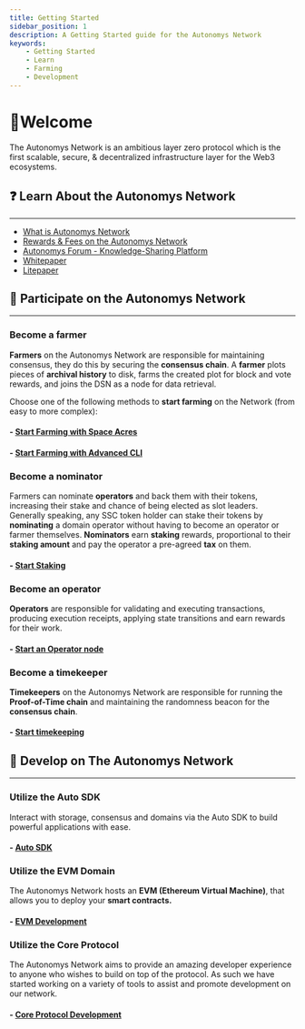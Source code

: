 ```yaml
---
title: Getting Started
sidebar_position: 1
description: A Getting Started guide for the Autonomys Network
keywords:
    - Getting Started
    - Learn
    - Farming
    - Development
---
```


# 👋Welcome
The Autonomys Network is an ambitious layer zero protocol which is the first scalable, secure, & decentralized infrastructure layer for the Web3 ecosystems. 

## ❓ Learn About the Autonomys Network 
---
- [What is Autonomys Network](https://www.autonomys.xyz/project)
- [Rewards & Fees on the Autonomys Network](https://academy.autonomys.xyz/subspace-protocol/rewards-and-fees)
- [Autonomys Forum - Knowledge-Sharing Platform](https://forum.autonomys.xyz)
- [Whitepaper](https://cdn.prod.website-files.com/66d7181179fbc331d39e9df0/6734a4bf4a74c3c5c6b01d34_autonomys_whitepaper.pdf)
- [Litepaper](https://autonomys-public-assets.s3.us-east-1.amazonaws.com/autonomys-lightpaper.pdf)

## 🤝 Participate on the Autonomys Network
---
### **Become a farmer**

**Farmers** on the Autonomys Network are responsible for maintaining consensus, they do this by securing the **consensus chain**. A **farmer** plots pieces of **archival history** to disk, farms the created plot for block and vote rewards, and joins the DSN as a node for data retrieval.

Choose one of the following methods to **start farming** on the Network (from easy to more complex):

#### - [Start Farming with Space Acres](/farming/space-acres/install)
#### - [Start Farming with Advanced CLI](/farming/advanced-cli/install)

### **Become a nominator**

Farmers can nominate **operators** and back them with their tokens, increasing their stake and chance of being elected as slot leaders. Generally speaking, any SSC token holder can stake their tokens by **nominating** a domain operator without having to become an operator or farmer themselves. **Nominators** earn **staking** rewards, proportional to their **staking amount** and pay the operator a pre-agreed **tax** on them.

#### - [Start Staking](/staking/stake)

### **Become an operator**

**Operators** are responsible for validating and executing transactions, producing execution receipts, applying state transitions and earn rewards for their work.

#### - [Start an Operator node](/staking/operator/register)

### **Become a timekeeper**

**Timekeepers** on the Autonomys Network are responsible for running the **Proof-of-Time chain** and maintaining the randomness beacon for the **consensus chain**.

#### - [Start timekeeping](/farming/timekeeper)

## 📖 Develop on The Autonomys Network
---

### Utilize the Auto SDK

Interact with storage, consensus and domains via the Auto SDK to build powerful applications with ease.  

#### - [Auto SDK](/develop/auto-sdk/intro)


### Utilize the EVM Domain

The Autonomys Network hosts an **EVM (Ethereum Virtual Machine)**, that allows you to deploy your **smart contracts.** 

#### - [EVM Development](/develop/nova/introduction)

### Utilize the Core Protocol
The Autonomys Network aims to provide an amazing developer experience to anyone who wishes to build on top of the protocol. As such we have started working on a variety of tools to assist and promote development on our network. 

#### - [Core Protocol Development](https://github.com/autonomys/subspace/blob/main/docs/development.md)
